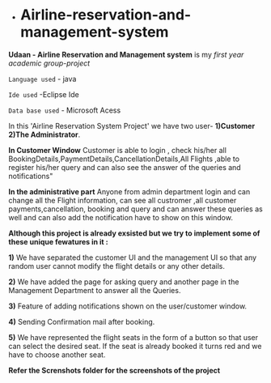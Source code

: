 - # Airline-reservation-and-management-system

**Udaan - Airline Reservation and Management system** is my *first year  academic group-project* 

 `Language used` - java
 
 `Ide used` -Eclipse Ide
 
 `Data base used` - Microsoft Acess
 
In this 'Airline Reservation System Project' we have two user- **1)Customer 2)The Administrator**. 

**In Customer Window**
Customer is able to login , check his/her all BookingDetails,PaymentDetails,CancellationDetails,All Flights ,able to register his/her query and can also see the answer of the queries and notifications"

**In the administrative part**
Anyone from admin department login and can change all the Flight information, can see all custromer ,all customer payments,cancellation, booking and query and can answer these queries as well and can also add the notification have to show on this window.

**Although this project is already exsisted but we try to implement some of these unique fewatures in it :**

**1)** We have separated the customer UI and the management UI so that any random user cannot modify the flight details or any other details.

**2)**  We have added the page for asking query and another page in the Management Department to answer all the Queries.

**3)** Feature of adding notifications shown on the user/customer window.

**4)** Sending Confirmation mail after booking.

**5)** We have represented the flight seats in the form of a button so that user can select the desired seat. If the seat is already booked it turns red and we have to choose another seat.

**Refer the Screnshots folder for the screenshots of the project**
